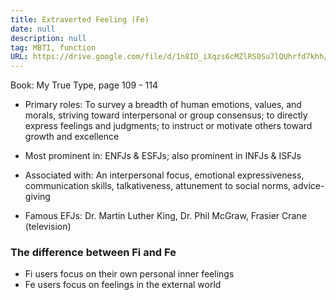 ```yaml
---
title: Extraverted Feeling (Fe)
date: null
description: null
tag: MBTI, function
URL: https://drive.google.com/file/d/1n8ID_iXqzs6cMZlRS0Su7lQUhrfd7khh/view?usp=sharing,https://practicaltyping.com/feeling-functions-fe-fi/
---
```


Book: My True Type, page 109 - 114
 
- Primary roles: To survey a breadth of human emotions, values, and morals, striving toward interpersonal or group consensus; to directly express feelings and judgments; to instruct or motivate others toward growth and excellence

- Most prominent in: ENFJs & ESFJs; also prominent in INFJs & ISFJs 

- Associated with: An interpersonal focus, emotional expressiveness,
communication skills, talkativeness, attunement to social norms, advice-giving

- Famous EFJs: Dr. Martin Luther King, Dr. Phil McGraw, Frasier Crane (television)

### The difference between Fi and Fe
- Fi users focus on their own personal inner feelings
- Fe users focus on feelings in the external world

